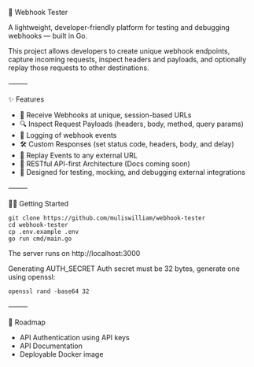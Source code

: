 🧪 Webhook Tester

A lightweight, developer-friendly platform for testing and debugging webhooks — built in Go.

This project allows developers to create unique webhook endpoints, capture incoming requests, inspect headers and
payloads, and optionally replay those requests to other destinations.

⸻

✨ Features

- 📩 Receive Webhooks at unique, session-based URLs
- 🔍 Inspect Request Payloads (headers, body, method, query params)
- 💾 Logging of webhook events
- 🛠️ Custom Responses (set status code, headers, body, and delay)
- 🔁 Replay Events to any external URL
- 🧱 RESTful API-first Architecture (Docs coming soon)
- 🧪 Designed for testing, mocking, and debugging external integrations

⸻

🏃‍♂️ Getting Started

```
git clone https://github.com/muliswilliam/webhook-tester
cd webhook-tester
cp .env.example .env
go run cmd/main.go
```

The server runs on http://localhost:3000

Generating AUTH_SECRET
Auth secret must be 32 bytes, generate one using openssl:

```
openssl rand -base64 32
```

⸻

📌 Roadmap

- API Authentication using API keys
- API Documentation
- Deployable Docker image

